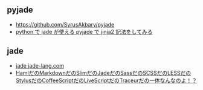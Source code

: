 ## pyjade

- https://github.com/SyrusAkbary/pyjade
- [python で jade が使える pyjade で jinja2 記法をしてみる](http://dev.hageee.net/12)

## jade

- [jade jade-lang.com](http://jade-lang.com/)
- [HamlだのMarkdownだのSlimだのJadeだのSassだのSCSSだのLESSだのStylusだのCoffeeScriptだのLiveScriptだのTraceurだの一体なんなのよ！？](https://yukiyamashina.github.io/blog/2014/10/27/what-are-haml-markdown-slim-jade-sass-scss-less-stylus-coffeescript-livescript-traceur/)
